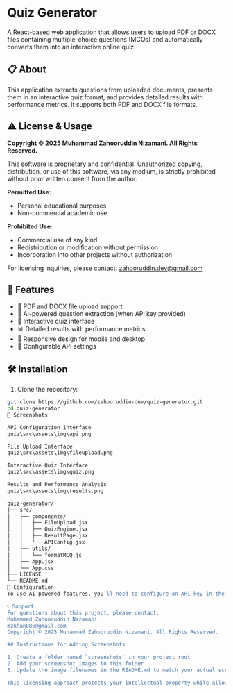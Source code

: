 # Quiz Generator

A React-based web application that allows users to upload PDF or DOCX files containing multiple-choice questions (MCQs) and automatically converts them into an interactive online quiz.

## 📋 About

This application extracts questions from uploaded documents, presents them in an interactive quiz format, and provides detailed results with performance metrics. It supports both PDF and DOCX file formats.

## ⚠️ License & Usage

**Copyright © 2025 Muhammad Zahooruddin Nizamani. All Rights Reserved.**

This software is proprietary and confidential. Unauthorized copying, distribution, or use of this software, via any medium, is strictly prohibited without prior written consent from the author.

**Permitted Use:**
- Personal educational purposes
- Non-commercial academic use

**Prohibited Use:**
- Commercial use of any kind
- Redistribution or modification without permission
- Incorporation into other projects without authorization

For licensing inquiries, please contact: zahooruddin.dev@gmail.com

## 🚀 Features

- 📄 PDF and DOCX file upload support
- 🧠 AI-powered question extraction (when API key provided)
- 📝 Interactive quiz interface
- 📊 Detailed results with performance metrics
- 🎨 Responsive design for mobile and desktop
- 🔧 Configurable API settings

## 🛠️ Installation

1. Clone the repository:
```bash
git clone https://github.com/zahooruddin-dev/quiz-generator.git
cd quiz-generator
📸 Screenshots

API Configuration Interface
quiz\src\assets\img\api.png

File Upload Interface
quiz\src\assets\img\fileupload.png

Interactive Quiz Interface
quiz\src\assets\img\quiz.png

Results and Performance Analysis
quiz\src\assets\img\results.png

quiz-generator/
├── src/
│   ├── components/
│   │   ├── FileUpload.jsx
│   │   ├── QuizEngine.jsx
│   │   ├── ResultPage.jsx
│   │   └── APIConfig.jsx
│   ├── utils/
│   │   └── formatMCQ.js
│   ├── App.jsx
│   └── App.css
├── LICENSE
└── README.md
🔧 Configuration
To use AI-powered features, you'll need to configure an API key in the settings panel. This is optional but enhances the question extraction capabilities.

📞 Support
For questions about this project, please contact:
Muhammad Zahooruddin Nizamani
mzkhan886@gmail.com
Copyright © 2025 Muhammad Zahooruddin Nizamani. All Rights Reserved.

## Instructions for Adding Screenshots

1. Create a folder named `screenshots` in your project root
2. Add your screenshot images to this folder
3. Update the image filenames in the README.md to match your actual screenshot files

This licensing approach protects your intellectual property while allowing for educational use. The README provides clear information about the project while emphasizing your copyright ownership.
